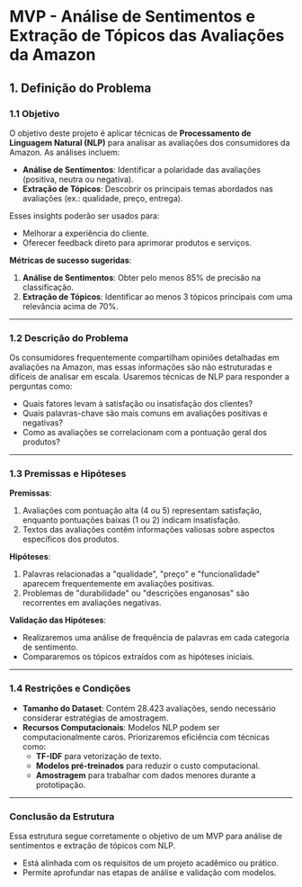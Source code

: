 # MVP - Análise de Sentimentos e Extração de Tópicos das Avaliações da Amazon

## 1. Definição do Problema

### 1.1 Objetivo
O objetivo deste projeto é aplicar técnicas de **Processamento de Linguagem Natural (NLP)** para analisar as avaliações dos consumidores da Amazon. As análises incluem:

- **Análise de Sentimentos**: Identificar a polaridade das avaliações (positiva, neutra ou negativa).
- **Extração de Tópicos**: Descobrir os principais temas abordados nas avaliações (ex.: qualidade, preço, entrega).

Esses insights poderão ser usados para:
- Melhorar a experiência do cliente.
- Oferecer feedback direto para aprimorar produtos e serviços.

**Métricas de sucesso sugeridas**:
1. **Análise de Sentimentos**: Obter pelo menos 85% de precisão na classificação.
2. **Extração de Tópicos**: Identificar ao menos 3 tópicos principais com uma relevância acima de 70%.

---

### 1.2 Descrição do Problema
Os consumidores frequentemente compartilham opiniões detalhadas em avaliações na Amazon, mas essas informações são não estruturadas e difíceis de analisar em escala. Usaremos técnicas de NLP para responder a perguntas como:
- Quais fatores levam à satisfação ou insatisfação dos clientes?
- Quais palavras-chave são mais comuns em avaliações positivas e negativas?
- Como as avaliações se correlacionam com a pontuação geral dos produtos?

---

### 1.3 Premissas e Hipóteses

**Premissas**:
1. Avaliações com pontuação alta (4 ou 5) representam satisfação, enquanto pontuações baixas (1 ou 2) indicam insatisfação.
2. Textos das avaliações contêm informações valiosas sobre aspectos específicos dos produtos.

**Hipóteses**:
1. Palavras relacionadas a "qualidade", "preço" e "funcionalidade" aparecem frequentemente em avaliações positivas.
2. Problemas de "durabilidade" ou "descrições enganosas" são recorrentes em avaliações negativas.

**Validação das Hipóteses**:
- Realizaremos uma análise de frequência de palavras em cada categoria de sentimento.
- Compararemos os tópicos extraídos com as hipóteses iniciais.

---

### 1.4 Restrições e Condições

- **Tamanho do Dataset**: Contém 28.423 avaliações, sendo necessário considerar estratégias de amostragem.
- **Recursos Computacionais**: Modelos NLP podem ser computacionalmente caros. Priorizaremos eficiência com técnicas como:
  - **TF-IDF** para vetorização de texto.
  - **Modelos pré-treinados** para reduzir o custo computacional.
  - **Amostragem** para trabalhar com dados menores durante a prototipação.

---

### Conclusão da Estrutura
Essa estrutura segue corretamente o objetivo de um MVP para análise de sentimentos e extração de tópicos com NLP.
- Está alinhada com os requisitos de um projeto acadêmico ou prático.
- Permite aprofundar nas etapas de análise e validação com modelos.

